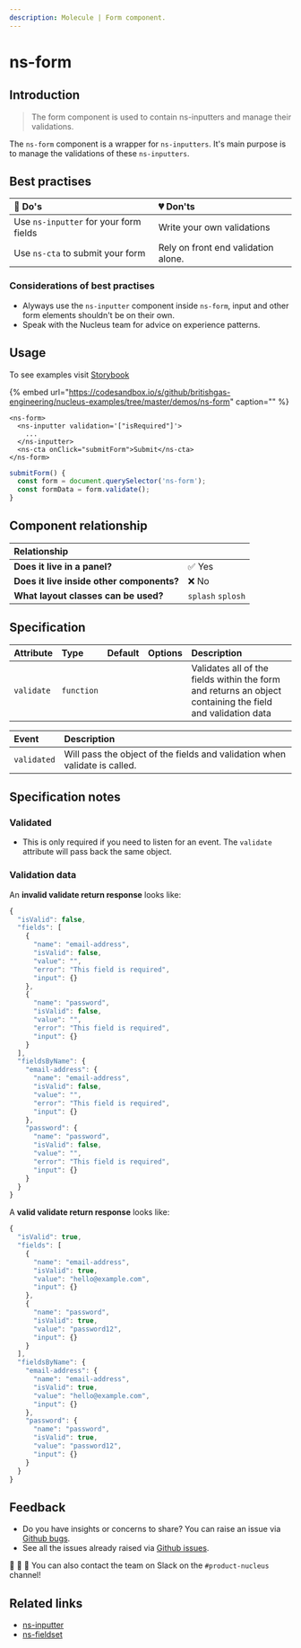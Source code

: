 ```yaml
---
description: Molecule | Form component.
---
```


# ns-form

## Introduction

> The form component is used to contain ns-inputters and manage their validations.

The `ns-form` component is a wrapper for `ns-inputters`. It's main purpose is to manage the validations of these `ns-inputters`.

## Best practises

| 💚 Do's | 💔 Don'ts |
| :--- | :--- |
| Use `ns-inputter` for your form fields | Write your own validations |
| Use `ns-cta` to submit your form | Rely on front end validation alone. |

### Considerations of best practises

* Alyways use the `ns-inputter` component inside `ns-form`, input and other form elements shouldn't be on their own.
* Speak with the Nucleus team for advice on experience patterns.

## Usage

To see examples visit [Storybook](https://britishgas.co.uk/nucleus/demo/index.html?path=/story/ns-form--form)

{% embed url="https://codesandbox.io/s/github/britishgas-engineering/nucleus-examples/tree/master/demos/ns-form" caption="" %}

```markup
<ns-form>
  <ns-inputter validation='["isRequired"]'>
    ...
  </ns-inputter>
  <ns-cta onClick="submitForm">Submit</ns-cta>
</ns-form>
```

```javascript
submitForm() {
  const form = document.querySelector('ns-form');
  const formData = form.validate();
}
```

## Component relationship

|  **Relationship**  |  |
| :--- | :--- |
| **Does it live in a panel?** | ✅ Yes |
| **Does it live inside other components?** | ❌ No |
| **What layout classes can be used?**  | `splash` `splosh` |

## Specification

| Attribute | Type | Default | Options | Description |
| :--- | :--- | :--- | :--- | :--- |
| `validate` | `function`  |  |  | Validates all of the fields within the form and returns an object containing the field and validation data |

| Event | Description |
| :--- | :--- |
| `validated` | Will pass the object of the fields and validation when validate is called. |

## Specification notes

### Validated

* This is only required if you need to listen for an event. The `validate` attribute will pass back the same object.

### Validation data

An **invalid validate return response** looks like:

```javascript
{
  "isValid": false,
  "fields": [
    {
      "name": "email-address",
      "isValid": false,
      "value": "",
      "error": "This field is required",
      "input": {}
    },
    {
      "name": "password",
      "isValid": false,
      "value": "",
      "error": "This field is required",
      "input": {}
    }
  ],
  "fieldsByName": {
    "email-address": {
      "name": "email-address",
      "isValid": false,
      "value": "",
      "error": "This field is required",
      "input": {}
    },
    "password": {
      "name": "password",
      "isValid": false,
      "value": "",
      "error": "This field is required",
      "input": {}
    }
  }
}
```

A **valid validate return response** looks like:

```javascript
{
  "isValid": true,
  "fields": [
    {
      "name": "email-address",
      "isValid": true,
      "value": "hello@example.com",
      "input": {}
    },
    {
      "name": "password",
      "isValid": true,
      "value": "password12",
      "input": {}
    }
  ],
  "fieldsByName": {
    "email-address": {
      "name": "email-address",
      "isValid": true,
      "value": "hello@example.com",
      "input": {}
    },
    "password": {
      "name": "password",
      "isValid": true,
      "value": "password12",
      "input": {}
    }
  }
}
```

## Feedback

* Do you have insights or concerns to share? You can raise an issue via [Github bugs](https://github.com/ConnectedHomes/nucleus/issues/new?assignees=&labels=Bug&template=a--bug-report.md&title=[bug]%20[ns-form]).
* See all the issues already raised via [Github issues](https://github.com/connectedHomes/nucleus/issues?utf8=%E2%9C%93&q=is%3Aopen+is%3Aissue+label%3ABug+[ns-form]).

💩 🎉 🦄 You can also contact the team on Slack on the `#product-nucleus` channel!

## Related links

* [ns-inputter](https://docs.britishgas.design/components/ns-inputter)
* [ns-fieldset](https://docs.britishgas.design/components/ns-fieldset)
